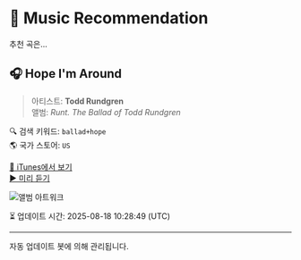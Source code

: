 
# 🎵 Music Recommendation

추천 곡은...

## 🎧 Hope I'm Around  
> 아티스트: **Todd Rundgren**  
> 앨범: _Runt. The Ballad of Todd Rundgren_  

🔍 검색 키워드: `ballad+hope`  
🌎 국가 스토어: `US`

[🔗 iTunes에서 보기](https://music.apple.com/us/album/hope-im-around/100982298?i=100982283&uo=4)  
[▶️ 미리 듣기](https://audio-ssl.itunes.apple.com/itunes-assets/AudioPreview115/v4/77/0c/2c/770c2c52-22c4-31ed-ed0a-5abaeead7d20/mzaf_12057883944849296420.plus.aac.p.m4a)

![앨범 아트워크](https://is1-ssl.mzstatic.com/image/thumb/Music124/v4/89/f6/61/89f66140-625d-4386-ee0a-fa9b40e9f1fb/081227086367.jpg/100x100bb.jpg)

⏳ 업데이트 시간: 2025-08-18 10:28:49 (UTC)

---
자동 업데이트 봇에 의해 관리됩니다.
